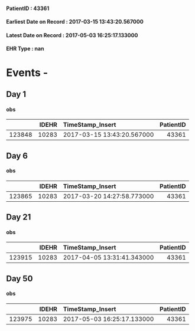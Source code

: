 
#### PatientID : 43361
#### Earliest Date on Record : 2017-03-15 13:43:20.567000
#### Latest Date on Record : 2017-05-03 16:25:17.133000
#### EHR Type : nan

# Events - 

## Day 1

#### obs
|        |   IDEHR | TimeStamp_Insert           |   PatientID |
|-------:|--------:|:---------------------------|------------:|
| 123848 |   10283 | 2017-03-15 13:43:20.567000 |       43361 |


## Day 6

#### obs
|        |   IDEHR | TimeStamp_Insert           |   PatientID |
|-------:|--------:|:---------------------------|------------:|
| 123865 |   10283 | 2017-03-20 14:27:58.773000 |       43361 |


## Day 21

#### obs
|        |   IDEHR | TimeStamp_Insert           |   PatientID |
|-------:|--------:|:---------------------------|------------:|
| 123915 |   10283 | 2017-04-05 13:31:41.343000 |       43361 |


## Day 50

#### obs
|        |   IDEHR | TimeStamp_Insert           |   PatientID |
|-------:|--------:|:---------------------------|------------:|
| 123975 |   10283 | 2017-05-03 16:25:17.133000 |       43361 |


